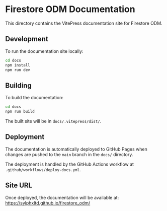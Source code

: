 # Firestore ODM Documentation

This directory contains the VitePress documentation site for Firestore ODM.

## Development

To run the documentation site locally:

```bash
cd docs
npm install
npm run dev
```

## Building

To build the documentation:

```bash
cd docs
npm run build
```

The built site will be in `docs/.vitepress/dist/`.

## Deployment

The documentation is automatically deployed to GitHub Pages when changes are pushed to the `main` branch in the `docs/` directory.

The deployment is handled by the GitHub Actions workflow at `.github/workflows/deploy-docs.yml`.

## Site URL

Once deployed, the documentation will be available at:
https://sylphxltd.github.io/firestore_odm/